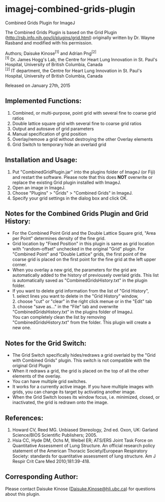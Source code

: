 # imagej-combined-grids-plugin
Combined Grids Plugin for ImageJ

<p>
The Combined Grids Plugin is based on the Grid Plugin (<a target="_blank"
href="http://rsb.info.nih.gov/ij/plugins/grid.html"
>http://rsb.info.nih.gov/ij/plugins/grid.html</a>) originally written by Dr.
Wayne Rasband and modified with his permission.
</p>
<p>
Authors; Daisuke Kinose<SUP>[1]</SUP> and Adrian Png<SUP>[2]</SUP><BR>
<SUP>[1]</SUP> Dr. James Hogg's Lab, the Centre for Heart Lung Innovation in St. Paul's Hospital, University of British Columbia, Canada<BR>
<SUP>[2]</SUP> IT department, the Centre for Heart Lung Innovation in St. Paul's Hospital, University of British Columbia, Canada<BR>
</p>
<p>
Released on January 27th, 2015
</p>
<p>
	<H2>Implemented Functions:</H2>
	<ol>
		<li>Combined, or multi-purpose, point grid with several fine to coarse grid
			ratios</li>
		<li>Double lattice square grid with several fine to coarse grid ratios</li>
		<li>Output and autosave of grid parameters</li>
		<li>Manual specification of grid position</li>
		<li>Overlay/remove a grid without destroying the other Overlay elements</li>
		<li>Grid Switch to temporary hide an overlaid grid</li>
	</ol>
</p>

<p>
	<H2>Installation and Usage:</H2>
	<ol>
		<li>Put "CombinedGridPlugin.jar" into the plugins folder of ImageJ (or Fiji) and 
			restart the software. Please note that this does
			<strong>NOT</strong> overwrite or replace the existing Grid plugin installed
			with ImageJ.</li>
		<li>Open an image in ImageJ.</li>
		<li>Choose "Plugins" > "Grids" > "Combined Grids" in ImageJ.</li>
		<li>Specify your grid settings in the dialog box and click OK.</li>
	</ol>
</p>

<p>
	<H2>Notes for the Combined Grids Plugin and Grid History:</H2>
	<ul>
		<li>For the Combined Point Grid and the Double Lattice Square grid,
			"Area per Point" determines density of the fine grid.</li>
		<li>Grid location by "Fixed Position" in this plugin is same as grid location
			with "random-offset" unchecked in the original "Grid" plugin. For
			"Combined Point" and "Double Lattice" grids, the first point of the coarse
			grid is placed on the first point for the fine grid at the left upper corner.</li>
		<li>When you overlay a new grid, the parameters for the grid are automatically added to the history of previousely overlaid grids.
			This list is automatically saved as "CombinedGridsHistory.txt" in the plugin folder.</li>
		<li>If you want to delete grid information from the list of "Grid History",<BR>
			1. select lines you want to delete in the "Grid History" window,<BR>
			2. choose "cut" or "clear" in the right click menue or in the "Edit" tab<BR>
			3. choose "save as..." in the "File" tab and overwrite "CombinedGridsHistory.txt" in the plugins folder of ImageJ.<BR>
			You can completely clean the list by removing "CombinedGridsHistory.txt" from the folder. This plugin will create a new one.
			</li>
	</ul>
</p>
<p>
<H2>Notes for the Grid Switch:</H2>
	<ul>
		<li>The Grid Switch specifically hides/redraws a grid overlaid by 
			the "Grid with Combined Grids" plugin. This switch is not compatible with the original Grid Plugin</li>
		<li>When it redraws a grid, the grid is placed on the top of 
			all the other elements of the overlay.</li>
		<li>You can have multiple grid switches.</li>
		<li>It works for a currently active image. If you have multiple images with grids, 
			you can change its target by activating another image.</li>
		<li>When the Grid Switch looses its window focus, i.e. minimized, closed, or inactivated, the grid is 
			redrawn onto the image.</li>
	</ul>
</p>
<p>
<H2>References:</H2>
	<ol>
		<li>Howard CV, Reed MG. Unbiased Stereology, 2nd ed. Oxon, UK: Garland
			Science/BIOS Scientific Publishers; 2005.</li>
		<li>Hsia CC, Hyde DM, Ochs M, Weibel ER; ATS/ERS Joint Task Force on
			Quantitative Assessment of Lung Structure. An official research policy
			statement of the American Thoracic Society/European Respiratory Society:
			standards for quantitative assessment of lung structure. Am J Respir Crit
			Care Med 2010;181:39-418.</li>
	</ol>
</p>

<p>
<H2>Corresponding Author:</H2>
Please contact Daisuke Kinose (<a href="mailto:Daisuke.Kinose@hli.ubc.ca">Daisuke.Kinose@hli.ubc.ca</a>) for questions about
this plugin.
</p>
</BODY>
